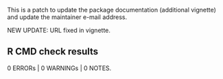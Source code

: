 This is a patch to update the package documentation (additional vignette) and
update the maintainer e-mail address.

NEW UPDATE: URL fixed in vignette.


R CMD check results
-------------------

0 ERRORs | 0 WARNINGs | 0 NOTES.
